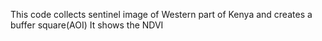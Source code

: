 This code collects sentinel image of Western part of Kenya and creates a buffer square(AOI)
It shows the NDVI
